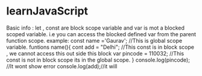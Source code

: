 # learnJavaScript
Basic info : let , const are block scope variable and var is mot a blocked scoped variable. i.e you can access the blocked defined var from the parent function scope.
example:
 const name ='Gaurav'; //This is global scope variable.
 funtions name(){
 cont add = "Delhi"; //This const is in block scope , we cannot access this out side this block
 var pincode  = 110032; //This const is not in block scope its in the global scope.
 }
 console.log(pincode); //It wont show error 
 console.log(add);//it will
 
